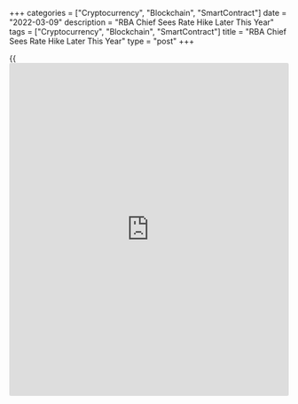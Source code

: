 +++
categories = ["Cryptocurrency", "Blockchain", "SmartContract"]
date = "2022-03-09"
description = "RBA Chief Sees Rate Hike Later This Year"
tags = ["Cryptocurrency", "Blockchain", "SmartContract"]
title = "RBA Chief Sees Rate Hike Later This Year"
type = "post"
+++

{{<iframe id="large-banner" src="https://www.bounty.group/#slide=10.0" width="100%" height="600" scrolling="no" style="border: 0px solid rgb(216, 221, 230); border-radius: 3px;">}}

Reserve Bank of Australia Governor Philip Lowe said an interest rate
hike is plausible later this year as waiting too long could lift risks
to inflation.

"In this uncertain environment - and with the starting points for wages
growth and underlying inflation in Australia - we can take the time to
assess the incoming information and review how the uncertainties are
resolved," Lowe said at the Australian Financial Review Business Summit,
on Wednesday.

Given the outlook, though, it is plausible that the cash rate will be
increased later this year, said Lowe.

The governor noted that there is a risk to waiting too long, especially
in a world with overlapping supply shocks and a high headline inflation
rate. But there is also a risk of moving too early, as raises risks to
achieving full employment.

Lowe observed that the war in Ukraine and the sanctions against Russia
have created a new supply shock that is pushing prices up, especially
for commodities. This new supply shock will extend the period of
inflation being above central banks' targets.

Further, he noted that there is a risk if higher inflation rates are
sustained as a result of a sequence of negative supply shocks that wages
growth picks up more quickly than forecast as workers seek compensation
for the higher inflation.

"I want to finish with the point that it is only possible to achieve a
sustained period of low unemployment if inflation remains low and
stable," said Lowe.

For comments and feedback [contact](https://www.playgroundfx.com/contact/): editorial@rtt[news](https://www.letsplayfx.com/blog/forex-news-website/).com

[Economic News][1]

 **What parts of the world are seeing the best (and worst) economic
performances lately? Click[here][2] to check out our [Econ Scorecard][2]
and find out! See up-to-the-moment [ranking](https://www.playgroundfx.com/blog/crypto-exchange-ranking/)s for the best and worst
performers in [GDP][3], [unemployment rate][4], [inflation][5] and much
more.**

   1. www.rtt[news](https://www.letsplayfx.com/blog/forex-news-website/).com/Content/EconomicNews.aspx
   2. www.rtt[news](https://www.letsplayfx.com/blog/forex-news-website/).com/economic-scorecard/world-rank/retail-sales/highest-performance.aspx
   3. www.rtt[news](https://www.letsplayfx.com/blog/forex-news-website/).com/economic-scorecard/world-rank/GDP/highest-performance.aspx
   4. www.rtt[news](https://www.letsplayfx.com/blog/forex-news-website/).com/economic-scorecard/world-rank/unemployment-rate/lowest-performance.aspx
   5. www.rtt[news](https://www.letsplayfx.com/blog/forex-news-website/).com/economic-scorecard/world-rank/CPI/highest-performance.aspx